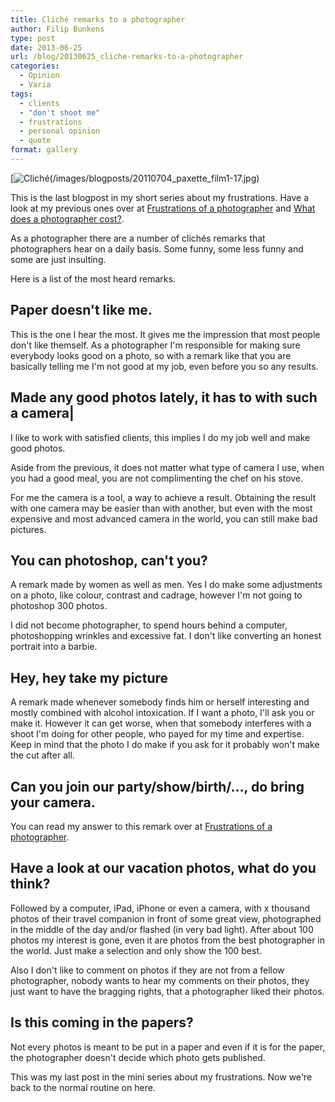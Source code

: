 ```yaml
---
title: Cliché remarks to a photographer
author: Filip Bunkens
type: post
date: 2013-06-25
url: /blog/20130625_cliche-remarks-to-a-photographer
categories:
  - Opinion
  - Varia
tags:
  - clients
  - "don't shoot me"
  - frustrations
  - personal opinion
  - quote
format: gallery
---
```

[![Cliché][1](/images/blogposts/20110704_paxette_film1-17.jpg)

This is the last blogpost in my short series about my frustrations. Have a look at my previous ones over at <a href="http://pitslamp.com/blog/20130607_frustrations-of-a-photographer" title="PitsLamp photography | Frustrations of a photographer" rel="me">Frustrations of a photographer</a> and <a href="http://pitslamp.com/blog/20130531_what-does-a-photographer-cost" title="PitsLamp photography | What does a photographer cost" rel="me">What does a photographer cost?</a>.

As a photographer there are a number of clichés remarks that photographers hear on a daily basis. Some funny, some less funny and some are just insulting.

Here is a list of the most heard remarks.

## Paper doesn't like me.

This is the one I hear the most. It gives me the impression that most people don't like themself. As a photographer I'm responsible for making sure everybody looks good on a photo, so with a remark like that you are basically telling me I'm not good at my job, even before you so any results.

## Made any good photos lately, it has to with such a camera|

I like to work with satisfied clients, this implies I do my job well and make good photos.

Aside from the previous, it does not matter what type of camera I use, when you had a good meal, you are not complimenting the chef on his stove.

For me the camera is a tool, a way to achieve a result. Obtaining the result with one camera may be easier than with another, but even with the most expensive and most advanced camera in the world, you can still make bad pictures.

## You can photoshop, can't you?

A remark made by women as well as men. Yes I do make some adjustments on a photo, like colour, contrast and cadrage, however I'm not going to photoshop 300 photos.

I did not become photographer, to spend hours behind a computer, photoshopping wrinkles and excessive fat. I don't like converting an honest portrait into a barbie.

## Hey, hey take my picture

A remark made whenever somebody finds him or herself interesting and mostly combined with alcohol intoxication. If I want a photo, I'll ask you or make it. However it can get worse, when that somebody interferes with a shoot I'm doing for other people, who payed for my time and expertise. Keep in mind that the photo I do make if you ask for it probably won't make the cut after all.

## Can you join our party/show/birth/&#8230;, do bring your camera.

You can read my answer to this remark over at <a href="http://pitslamp.com/blog/20130607_frustrations-of-a-photographer" title="PitsLamp photography | Frustrations of a photographer" rel="me">Frustrations of a photographer</a>.

## Have a look at our vacation photos, what do you think?

Followed by a computer, iPad, iPhone or even a camera, with x thousand photos of their travel companion in front of some great view, photographed in the middle of the day and/or flashed (in very bad light). After about 100 photos my interest is gone, even it are photos from the best photographer in the world. Just make a selection and only show the 100 best.

Also I don't like to comment on photos if they are not from a fellow photographer, nobody wants to hear my comments on their photos, they just want to have the bragging rights, that a photographer liked their photos.

## Is this coming in the papers?

Not every photos is meant to be put in a paper and even if it is for the paper, the photographer doesn't decide which photo gets published.

This was my last post in the mini series about my frustrations. Now we're back to the normal routine on here.

 [1]: /images/blogposts/20110704_paxette_film1-17.jpg